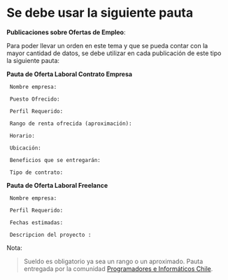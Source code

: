 Se debe usar la siguiente pauta
======

**Publicaciones sobre Ofertas de Empleo**:

Para poder llevar un orden en este tema y que se pueda contar con la mayor cantidad de datos, se debe utilizar en cada publicación de este tipo la siguiente pauta:

**Pauta de Oferta Laboral Contrato Empresa**

     Nombre empresa:

     Puesto Ofrecido:

     Perfil Requerido:

     Rango de renta ofrecida (aproximación):

     Horario:

     Ubicación:

     Beneficios que se entregarán:

     Tipo de contrato:


**Pauta de Oferta Laboral Freelance**

     Nombre empresa:

     Perfil Requerido:

     Fechas estimadas:

     Descripcion del proyecto :

Nota:

> Sueldo es obligatorio ya sea un rango o un aproximado.
> Pauta entregada por la comunidad [Programadores e Informáticos Chile](http://www.programadores.cl).
